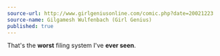 ```yaml
---
source-url: http://www.girlgeniusonline.com/comic.php?date=20021223
source-name: Gilgamesh Wulfenbach (Girl Genius)
published: true
---
```


<p>That's the <strong>worst</strong> filing system I've <strong>ever seen</strong>.</p>


